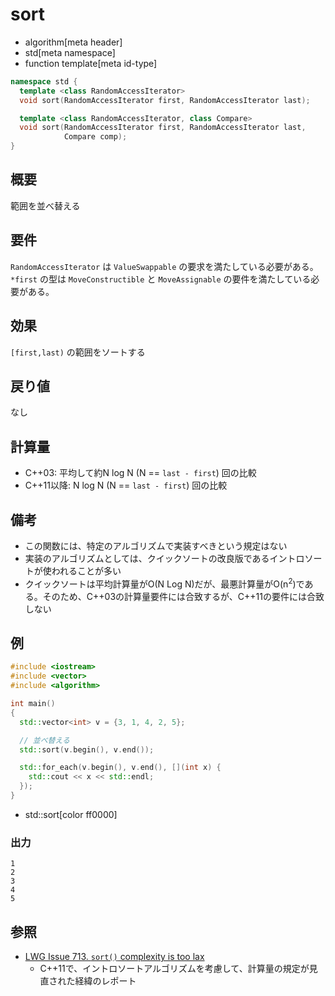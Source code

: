 # sort
* algorithm[meta header]
* std[meta namespace]
* function template[meta id-type]

```cpp
namespace std {
  template <class RandomAccessIterator>
  void sort(RandomAccessIterator first, RandomAccessIterator last);

  template <class RandomAccessIterator, class Compare>
  void sort(RandomAccessIterator first, RandomAccessIterator last,
            Compare comp);
}
```

## 概要
範囲を並べ替える


## 要件
`RandomAccessIterator` は `ValueSwappable` の要求を満たしている必要がある。`*first` の型は `MoveConstructible` と `MoveAssignable` の要件を満たしている必要がある。


## 効果
`[first,last)` の範囲をソートする


## 戻り値
なし


## 計算量
- C++03: 平均して約N log N (N == `last - first`) 回の比較
- C++11以降: N log N (N == `last - first`) 回の比較


## 備考
- この関数には、特定のアルゴリズムで実装すべきという規定はない
- 実装のアルゴリズムとしては、クイックソートの改良版であるイントロソートが使われることが多い
- クイックソートは平均計算量がO(N Log N)だが、最悪計算量がO(n<sup>2</sup>)である。そのため、C++03の計算量要件には合致するが、C++11の要件には合致しない


## 例
```cpp example
#include <iostream>
#include <vector>
#include <algorithm>

int main()
{
  std::vector<int> v = {3, 1, 4, 2, 5};

  // 並べ替える
  std::sort(v.begin(), v.end());

  std::for_each(v.begin(), v.end(), [](int x) {
    std::cout << x << std::endl;
  });
}
```
* std::sort[color ff0000]

### 出力
```
1
2
3
4
5
```


## 参照
- [LWG Issue 713. `sort()` complexity is too lax](http://www.open-std.org/jtc1/sc22/wg21/docs/lwg-defects.html#713)
    - C++11で、イントロソートアルゴリズムを考慮して、計算量の規定が見直された経緯のレポート

